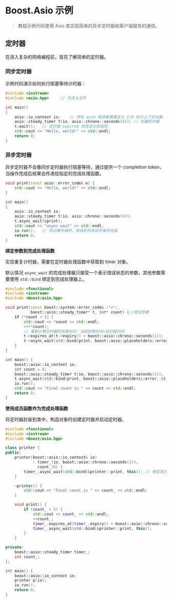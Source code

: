# Boost.Asio 示例

> 教程示例代码使用 Asio 库实现简单的异步定时器和客户端服务的通信。

## 定时器

在进入复杂的网络编程前，首先了解简单的定时器。

### 同步定时器

示例代码演示如何执行阻塞等待计时器：

```cpp
#include <iostream>
#include <asio.hpp>     // 包含头文件

int main()
{
    asio::io_context io;    // 所有 asio 程序都需要定义 I/O 执行上下文对象，提供 I/O 功能的访问
    asio::steady_timer t(io, asio::chrono::seconds(5)); // 创建定时器
    t.wait();   // 定时器 expired 状态会立即返回
    std::cout << "Hello, world!" << std::endl;
    return 0;
}
```

### 异步定时器

异步定时器不会像同步定时器执行阻塞等待，通过提供一个 completion token，当操作完成后结果会传递给指定的完成处理函数。

```cpp
void print(const asio::error_code& e) {
    std::cout << "Hello, world!" << std::endl;
}

int main()
{
    asio::io_context io;
    asio::steady_timer t(io, asio::chrono::seconds(5));
    t.async_wait(&print);
    std::cout << "async wait" << std::endl;
    io.run();   // 启动事件循环，持续到所有异步操作完成
    return 0;
}
```

**绑定参数到完成处理函数**

实现重复计时器，需要在定时器处理函数中获取到 timer 对象。

默认情况 `async_wait` 的完成处理器只接受一个表示错误状态的参数，其他参数需要使用 `std::bind` 绑定到完成处理器上。

```cpp
#include <functional>
#include <iostream>
#include <boost/asio.hpp>

void print(const boost::system::error_code& /*e*/,
           boost::asio::steady_timer* t, int* count) {//增加参数
    if (*count < 5) {
        std::cout << *count << std::endl;
        ++(*count);
        // 重新计算定时器的到期时间：当前到期时间+定时器时间
        t->expires_at(t->expiry() + boost::asio::chrono::seconds(1));
        t->async_wait(std::bind(print, boost::asio::placeholders::error, t, count));
    }
}

int main() {
    boost::asio::io_context io;
    int count = 0;
    boost::asio::steady_timer t(io, boost::asio::chrono::seconds(1));
    t.async_wait(std::bind(print, boost::asio::placeholders::error, &t, &count));
    io.run();
    std::cout << "Final count is " << count << std::endl;
    return 0;
}
```

**使用成员函数作为完成处理函数**

将定时器封装到类中，构造对象时创建定时器并启动定时器。

```cpp
#include <functional>
#include <iostream>
#include <boost/asio.hpp>

class printer {
public:
    printer(boost::asio::io_context& io)
            : timer_(io, boost::asio::chrono::seconds(1)),
              count_(0) {
        timer_.async_wait(std::bind(&printer::print, this)); // 绑定成员函数和对象
    }

    ~printer() {
        std::cout << "Final count is " << count_ << std::endl;
    }

    void print() {
        if (count_ < 5) {
            std::cout << count_ << std::endl;
            ++count_;
            timer_.expires_at(timer_.expiry() + boost::asio::chrono::seconds(1));
            timer_.async_wait(std::bind(&printer::print, this));
        }
    }

private:
    boost::asio::steady_timer timer_;
    int count_;
};

int main() {
    boost::asio::io_context io;
    printer p(io);
    io.run();
    return 0;
}
```

